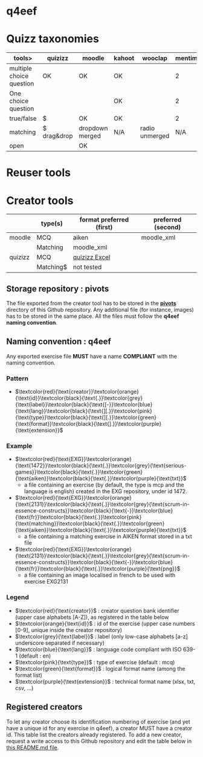 # q4eef

# Quizz taxonomies

<!-- if needed, a nicer edition is possible by copy-paste on https://www.tablesgenerator.com/markdown_tables -->
| tools>                   | quizizz     | moodle          | kahoot | wooclap        | mentimeter | digitaliser |
|--------------------------|-------------|-----------------|--------|----------------|------------|-------------|
| multiple choice question | OK          | OK              | OK     |                | 2          |             |
| One choice question      |             |                 | OK     |                | 2          |             |
| true/false               | $           | OK              | OK     |                | 2          |             |
| matching                 | $ drag&drop | dropdown merged | N/A    | radio unmerged | N/A        |             |
| open                     |             | OK              |        |                |            |             |

# Reuser tools

# Creator tools

|         | type(s)   | format preferred (first) | preferred (second) |
|---------|-----------|-------------------|--------------------|
| moodle  | MCQ       | aiken             | moodle_xml         |
|         | Matching  | moodle_xml        |                    |
| quizizz | MCQ       | [quizizz Excel](doc/export_from_quizizz.md)     |                    |
|         | Matching$ | not tested            |                    |

## Storage repository : pivots
The file exported from the creator tool has to be stored in the [__pivots__](https://github.com/frederic-baucher/q4eef/tree/main/bank) directory of this Github repository. Any additional file (for instance, images) has to be stored in the same place. All the files must follow the __q4eef naming convention__.

## Naming convention : q4eef
Any exported exercise file __MUST__ have a name __COMPLIANT__ with the naming convention.

### Pattern
- $\textcolor{red}{\text{creator}}\textcolor{orange}{\text{id}}\textcolor{black}{\text{.}}\textcolor{grey}{\text{label}}\textcolor{black}{\text{[-}}\textcolor{blue}{\text{lang}}\textcolor{black}{\text{][.}}\textcolor{pink}{\text{type}}\textcolor{black}{\text{][.}}\textcolor{green}{\text{format}}\textcolor{black}{\text{].}}\textcolor{purple}{\text{extension}}$
### Example
- $\textcolor{red}{\text{EXG}}\textcolor{orange}{\text{1472}}\textcolor{black}{\text{.}}\textcolor{grey}{\text{serious-games}}\textcolor{black}{\text{.}}\textcolor{green}{\text{aiken}}\textcolor{black}{\text{.}}\textcolor{purple}{\text{txt}}$
  - a file containing an exercise (by default, the type is mcp and the language is english) created in the EXG repository, under id 1472.
- $\textcolor{red}{\text{EXG}}\textcolor{orange}{\text{2131}}\textcolor{black}{\text{.}}\textcolor{grey}{\text{scrum-in-essence-constructs}}\textcolor{black}{\text{-}}\textcolor{blue}{\text{fr}}\textcolor{black}{\text{.}}\textcolor{pink}{\text{matching}}\textcolor{black}{\text{.}}\textcolor{green}{\text{aiken}}\textcolor{black}{\text{.}}\textcolor{purple}{\text{txt}}$
  - a file containing a matching exercise in AIKEN format stored in a txt file
- $\textcolor{red}{\text{EXG}}\textcolor{orange}{\text{2131}}\textcolor{black}{\text{.}}\textcolor{grey}{\text{scrum-in-essence-constructs}}\textcolor{black}{\text{-}}\textcolor{blue}{\text{fr}}\textcolor{black}{\text{.}}\textcolor{purple}{\text{png}}$
  - a file containing an image localised in french to be used with exercise EXG2131
### Legend
- $\textcolor{red}{\text{creator}}$ : creator question bank identifier (upper case alphabets [A-Z]), as registered in the table below
- $\textcolor{orange}{\text{id}}$ : id of the exercise (upper case numbers [0-9], unique inside the creator repository)
- $\textcolor{grey}{\text{label}}$ : label (only low-case alphabets [a-z] underscore separated if necessary)
- $\textcolor{blue}{\text{lang}}$ : language code compliant with ISO 639-1 (default : en)
- $\textcolor{pink}{\text{type}}$ : type of exercise (default : mcq) 
- $\textcolor{green}{\text{format}}$ : logical format name (among the format list)
- $\textcolor{purple}{\text{extension}}$ : technical format name (xlsx, txt, csv, ...)

## Registered creators
To  let any creator choose its identification numbering of exercise (and yet have a unique id for any exercise in q4eef), a creator MUST have a creator id. This table list the creators already registered. To add a new creator, request a write access to this Github repository and edit the table below in [this README.md file](https://github.com/frederic-baucher/q4eef/edit/main/README.md).

<!--
How to color text in README.md

$\textcolor{red}{\text{EXG}}\textcolor{orange}{\text{1472}}\textcolor{black}{\text{.}}\textcolor{grey}{\text{serious}}$
_
$\textcolor{grey}{\text{game}} \textcolor{black}{\text{-}}\textcolor{blue}{\text{en}}\textcolor{black}{\text{.}}\textcolor{green}{\text{aiken}}\textcolor{black}{\text{.}}\textcolor{purple}{\text{txt}}$

```diff
- text in red
+ text in green
! text in orange
# text in gray
@@ text in purple (and bold)@@
```

> __Warning__
> This is a warning.

> __Note__
> This is a note.
> 
-->


